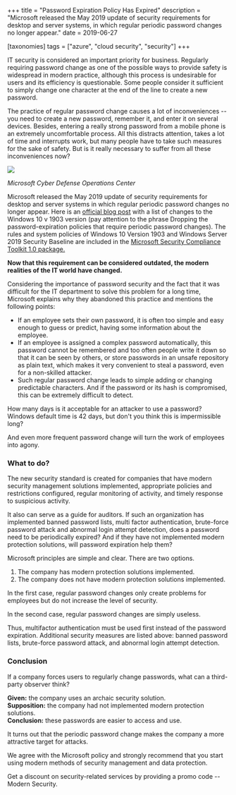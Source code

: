 +++
title = "Password Expiration Policy Has Expired"
description = "Microsoft released the May 2019 update of security requirements for desktop and server systems, in which regular periodic password changes no longer appear."
date = 2019-06-27

[taxonomies]
tags = ["azure", "cloud security", "security"]
+++

IT security is considered an important priority for business. Regularly
requiring password change as one of the possible ways to provide safety
is widespread in modern practice, although this process is
undesirable for users and its efficiency is questionable. Some people
consider it sufficient to simply change one character at the end of the
line to create a new password.

The practice of regular password change causes a lot of inconveniences
-- you need to create a new password, remember it, and enter it on several
devices. Besides, entering a really strong password from a mobile phone
is an extremely uncomfortable process. All this distracts attention,
takes a lot of time and interrupts work, but many people have to take
such measures for the sake of safety. But is it really necessary to
suffer from all these inconveniences now?

![](https://o365hq.com/images/422.jpg)

*Microsoft Cyber Defense Operations Center*

Microsoft released the May 2019 update of security requirements for
desktop and server systems in which regular periodic password changes
no longer appear. Here is an [official blog
post](https://docs.microsoft.com/en-us/archive/blogs/secguide/security-baseline-final-for-windows-10-v1903-and-windows-server-v1903)
with a list of changes to the Windows 10 v 1903 version (pay attention
to the phrase Dropping the password-expiration policies that require
periodic password changes). The rules and system policies of Windows 10
Version 1903 and Windows Server 2019 Security Baseline are included in
the [Microsoft Security Compliance Toolkit 1.0
package.](https://www.microsoft.com/en-us/download/details.aspx?id=55319)

**Now that this requirement can be considered outdated, the modern realities
of the IT world have changed.**

Considering the importance of password security and the fact that it was
difficult for the IT department to solve this problem for a long time,
Microsoft explains why they abandoned this practice and mentions the
following points:

-   If an employee sets their own password, it is often too simple and
    easy enough to guess or predict, having some information about the
    employee.
-   If an employee is assigned a complex password automatically, this
    password cannot be remembered and too often people write it down so
    that it can be seen by others, or store passwords in an unsafe
    repository as plain text, which makes it very convenient to steal a
    password, even for a non-skilled attacker.
-   Such regular password change leads to simple adding or changing
    predictable characters. And if the password or its hash is
    compromised, this can be extremely difficult to detect.

How many days is it acceptable for an attacker to use a password?
Windows default time is 42 days, but don't you think this is
impermissible long?

And even more frequent password change will turn the work of employees
into agony.

### What to do?

The new security standard is created for companies that have modern
security management solutions implemented, appropriate policies and
restrictions configured, regular monitoring of activity, and timely
response to suspicious activity.

It also can serve as a guide for auditors. If such an organization
has implemented banned password lists, multi factor authentication,
brute-force password attack and abnormal login attempt detection, does a
password need to be periodically expired? And if they have not
implemented modern protection solutions, will password expiration help
them?

Microsoft principles are simple and clear. There are two options.

1.  The company has modern protection solutions implemented.
2.  The company does not have modern protection solutions implemented.

In the first case, regular password changes only create problems for
employees but do not increase the level of security.

In the second case, regular password changes are simply useless.

Thus, multifactor authentication must be used first instead of the
password expiration. Additional security measures are listed above:
banned password lists, brute-force password attack, and abnormal login
attempt detection.

### Conclusion

If a company forces users to regularly change passwords, what can a
third-party observer think?

**Given:** the company uses an archaic security solution.\
**Supposition:** the company had not implemented modern protection
solutions.\
**Conclusion:** these passwords are easier to access and use.

It turns out that the periodic password change makes the company a more
attractive target for attacks.

We agree with the Microsoft policy and strongly recommend that you start
using modern methods of security management and data protection.

Get a discount on security-related services by providing a promo code --
Modern Security.
